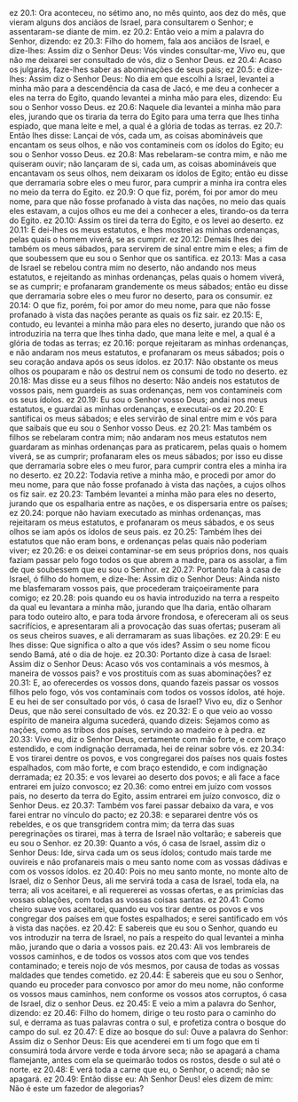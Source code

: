 ez 20.1: Ora aconteceu, no sétimo ano, no mês quinto, aos dez do mês, que vieram alguns dos anciãos de Israel, para consultarem o Senhor; e assentaram-se diante de mim.
ez 20.2: Então veio a mim a palavra do Senhor, dizendo:
ez 20.3: Filho do homem, fala aos anciãos de Israel, e dize-lhes: Assim diz o Senhor Deus: Vós vindes consultar-me, Vivo eu, que não me deixarei ser consultado de vós, diz o Senhor Deus.
ez 20.4: Acaso os julgarás, faze-lhes saber as abominações de seus pais;
ez 20.5: e dize-lhes: Assim diz o Senhor Deus: No dia em que escolhi a Israel, levantei a minha mão para a descendência da casa de Jacó, e me deu a conhecer a eles na terra do Egito, quando levantei a minha mão para eles, dizendo: Eu sou o Senhor vosso Deus.
ez 20.6: Naquele dia levantei a minha mão para eles, jurando que os tiraria da terra do Egito para uma terra que lhes tinha espiado, que mana leite e mel, a qual é a glória de todas as terras.
ez 20.7: Então lhes disse: Lançai de vós, cada um, as coisas abomináveis que encantam os seus olhos, e não vos contamineis com os ídolos do Egito; eu sou o Senhor vosso Deus.
ez 20.8: Mas rebelaram-se contra mim, e não me quiseram ouvir; não lançaram de si, cada um, as coisas abomináveis que encantavam os seus olhos, nem deixaram os ídolos de Egito; então eu disse que derramaria sobre eles o meu furor, para cumprir a minha ira contra eles no meio da terra do Egito.
ez 20.9: O que fiz, porém, foi por amor do meu nome, para que não fosse profanado à vista das nações, no meio das quais eles estavam, a cujos olhos eu me dei a conhecer a eles, tirando-os da terra do Egito.
ez 20.10: Assim os tirei da terra do Egito, e os levei ao deserto.
ez 20.11: E dei-lhes os meus estatutos, e lhes mostrei as minhas ordenanças, pelas quais o homem viverá, se as cumprir.
ez 20.12: Demais lhes dei também os meus sábados, para servirem de sinal entre mim e eles; a fim de que soubessem que eu sou o Senhor que os santifica.
ez 20.13: Mas a casa de Israel se rebelou contra mim no deserto, não andando nos meus estatutos, e rejeitando as minhas ordenanças, pelas quais o homem viverá, se as cumprir; e profanaram grandemente os meus sábados; então eu disse que derramaria sobre eles o meu furor no deserto, para os consumir.
ez 20.14: O que fiz, porém, foi por amor do meu nome, para que não fosse profanado à vista das nações perante as quais os fiz sair.
ez 20.15: E, contudo, eu levantei a minha mão para eles no deserto, jurando que não os introduziria na terra que lhes tinha dado, que mana leite e mel, a qual é a glória de todas as terras;
ez 20.16: porque rejeitaram as minhas ordenanças, e não andaram nos meus estatutos, e profanaram os meus sábados; pois o seu coração andava após os seus ídolos.
ez 20.17: Não obstante os meus olhos os pouparam e não os destruí nem os consumi de todo no deserto.
ez 20.18: Mas disse eu a seus filhos no deserto: Não andeis nos estatutos de vossos pais, nem guardeis as suas ordenanças, nem vos contamineis com os seus ídolos.
ez 20.19: Eu sou o Senhor vosso Deus; andai nos meus estatutos, e guardai as minhas ordenanças, e executai-os
ez 20.20: E santificai os meus sábados; e eles servirão de sinal entre mim e vós para que saibais que eu sou o Senhor vosso Deus.
ez 20.21: Mas também os filhos se rebelaram contra mim; não andaram nos meus estatutos nem guardaram as minhas ordenanças para as praticarem, pelas quais o homem viverá, se as cumprir; profanaram eles os meus sábados; por isso eu disse que derramaria sobre eles o meu furor, para cumprir contra eles a minha ira no deserto.
ez 20.22: Todavia retive a minha mão, e procedi por amor do meu nome, para que não fosse profanado à vista das nações, a cujos olhos os fiz sair.
ez 20.23: Também levantei a minha mão para eles no deserto, jurando que os espalharia entre as nações, e os dispersaria entre os países;
ez 20.24: porque não haviam executado as minhas ordenanças, mas rejeitaram os meus estatutos, e profanaram os meus sábados, e os seus olhos se iam após os ídolos de seus pais.
ez 20.25: Também lhes dei estatutos que não eram bons, e ordenanças pelas quais não poderiam viver;
ez 20.26: e os deixei contaminar-se em seus próprios dons, nos quais faziam passar pelo fogo todos os que abrem a madre, para os assolar, a fim de que soubessem que eu sou o Senhor.
ez 20.27: Portanto fala à casa de Israel, ó filho do homem, e dize-lhe: Assim diz o Senhor Deus: Ainda nisto me blasfemaram vossos pais, que procederam traiçoeiramente para comigo;
ez 20.28: pois quando eu os havia introduzido na terra a respeito da qual eu levantara a minha mão, jurando que lha daria, então olharam para todo outeiro alto, e para toda árvore frondosa, e ofereceram ali os seus sacrifícios, e apresentaram ali a provocação das suas ofertas; puseram ali os seus cheiros suaves, e ali derramaram as suas libações.
ez 20.29: E eu lhes disse: Que significa o alto a que vós ides? Assim o seu nome ficou sendo Bamá, até o dia de hoje.
ez 20.30: Portanto dize à casa de Israel: Assim diz o Senhor Deus: Acaso vós vos contaminais a vós mesmos, à maneira de vossos pais? e vos prostituís com as suas abominações?
ez 20.31: E, ao oferecerdes os vossos dons, quando fazeis passar os vossos filhos pelo fogo, vós vos contaminais com todos os vossos ídolos, até hoje. E eu hei de ser consultado por vós, ó casa de Israel? Vivo eu, diz o Senhor Deus, que não serei consultado de vós.
ez 20.32: E o que veio ao vosso espírito de maneira alguma sucederá, quando dizeis: Sejamos como as nações, como as tribos dos países, servindo ao madeiro e à pedra.
ez 20.33: Vivo eu, diz o Senhor Deus, certamente com mão forte, e com braço estendido, e com indignação derramada, hei de reinar sobre vós.
ez 20.34: E vos tirarei dentre os povos, e vos congregarei dos países nos quais fostes espalhados, com mão forte, e com braço estendido, e com indignação derramada;
ez 20.35: e vos levarei ao deserto dos povos; e ali face a face entrarei em juízo convosco;
ez 20.36: como entrei em juízo com vossos pais, no deserto da terra do Egito, assim entrarei em juízo convosco, diz o Senhor Deus.
ez 20.37: Também vos farei passar debaixo da vara, e vos farei entrar no vínculo do pacto;
ez 20.38: e separarei dentre vós os rebeldes, e os que transgridem contra mim; da terra das suas peregrinações os tirarei, mas à terra de Israel não voltarão; e sabereis que eu sou o Senhor.
ez 20.39: Quanto a vós, ó casa de Israel, assim diz o Senhor Deus: Ide, sirva cada um os seus ídolos; contudo mais tarde me ouvireis e não profanareis mais o meu santo nome com as vossas dádivas e com os vossos ídolos.
ez 20.40: Pois no meu santo monte, no monte alto de Israel, diz o Senhor Deus, ali me servirá toda a casa de Israel, toda ela, na terra; ali vos aceitarei, e ali requererei as vossas ofertas, e as primícias das vossas oblações, com todas as vossas coisas santas.
ez 20.41: Como cheiro suave vos aceitarei, quando eu vos tirar dentre os povos e vos congregar dos países em que fostes espalhados; e serei santificado em vós à vista das nações.
ez 20.42: E sabereis que eu sou o Senhor, quando eu vos introduzir na terra de Israel, no país a respeito do qual levantei a minha mão, jurando que o daria a vossos pais.
ez 20.43: Ali vos lembrareis de vossos caminhos, e de todos os vossos atos com que vos tendes contaminado; e tereis nojo de vós mesmos, por causa de todas as vossas maldades que tendes cometido.
ez 20.44: E sabereis que eu sou o Senhor, quando eu proceder para convosco por amor do meu nome, não conforme os vossos maus caminhos, nem conforme os vossos atos corruptos, ó casa de Israel, diz o senhor Deus.
ez 20.45: E veio a mim a palavra do Senhor, dizendo:
ez 20.46: Filho do homem, dirige o teu rosto para o caminho do sul, e derrama as tuas palavras contra o sul, e profetiza contra o bosque do campo do sul.
ez 20.47: E dize ao bosque do sul: Ouve a palavra do Senhor: Assim diz o Senhor Deus: Eis que acenderei em ti um fogo que em ti consumirá toda árvore verde e toda árvore seca; não se apagará a chama flamejante, antes com ela se queimarão todos os rostos, desde o sul até o norte.
ez 20.48: E verá toda a carne que eu, o Senhor, o acendi; não se apagará.
ez 20.49: Então disse eu: Ah Senhor Deus! eles dizem de mim: Não é este um fazedor de alegorias?
